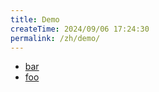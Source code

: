 ```yaml
---
title: Demo
createTime: 2024/09/06 17:24:30
permalink: /zh/demo/
---
```


- [bar](./bar.md)
- [foo](./foo.md)
